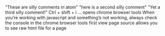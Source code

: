 "These are silly comments in atom"
"here is a second silly comment"
"Yet a third silly comment!"
Ctrl + shift + i   ... opens chrome browser tools
When you’re working with javascript and something’s not working, always check the console in the chrome browser tools first
view page source allows you to see raw html file for a page
